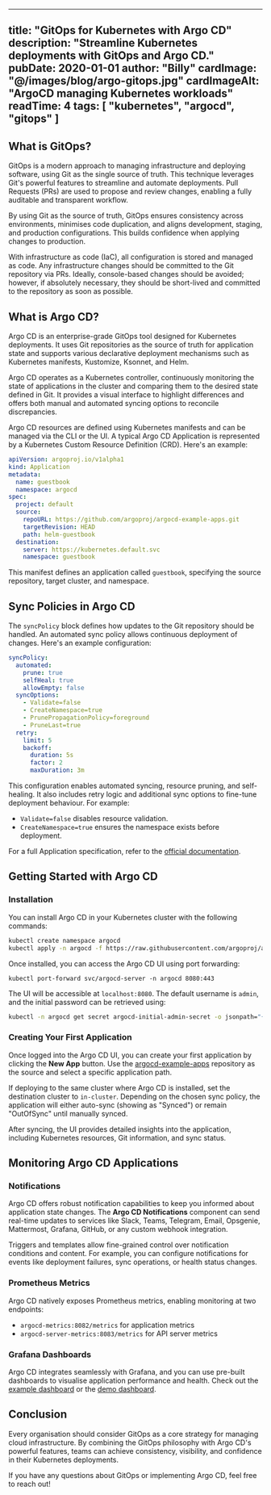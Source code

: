 
---
title: "GitOps for Kubernetes with Argo CD"
description: "Streamline Kubernetes deployments with GitOps and Argo CD."
pubDate: 2020-01-01
author: "Billy"
cardImage: "@/images/blog/argo-gitops.jpg"
cardImageAlt: "ArgoCD managing Kubernetes workloads"
readTime: 4
tags: [ "kubernetes", "argocd", "gitops" ]
---

## What is GitOps?

GitOps is a modern approach to managing infrastructure and deploying software, using Git as the single source of truth. This technique leverages Git's powerful features to streamline and automate deployments. Pull Requests (PRs) are used to propose and review changes, enabling a fully auditable and transparent workflow. 

By using Git as the source of truth, GitOps ensures consistency across environments, minimises code duplication, and aligns development, staging, and production configurations. This builds confidence when applying changes to production.

With infrastructure as code (IaC), all configuration is stored and managed as code. Any infrastructure changes should be committed to the Git repository via PRs. Ideally, console-based changes should be avoided; however, if absolutely necessary, they should be short-lived and committed to the repository as soon as possible.

## What is Argo CD?

Argo CD is an enterprise-grade GitOps tool designed for Kubernetes deployments. It uses Git repositories as the source of truth for application state and supports various declarative deployment mechanisms such as Kubernetes manifests, Kustomize, Ksonnet, and Helm.

Argo CD operates as a Kubernetes controller, continuously monitoring the state of applications in the cluster and comparing them to the desired state defined in Git. It provides a visual interface to highlight differences and offers both manual and automated syncing options to reconcile discrepancies.

Argo CD resources are defined using Kubernetes manifests and can be managed via the CLI or the UI. A typical Argo CD Application is represented by a Kubernetes Custom Resource Definition (CRD). Here's an example:

```yaml
apiVersion: argoproj.io/v1alpha1
kind: Application
metadata:
  name: guestbook
  namespace: argocd
spec:
  project: default
  source:
    repoURL: https://github.com/argoproj/argocd-example-apps.git
    targetRevision: HEAD
    path: helm-guestbook
  destination:
    server: https://kubernetes.default.svc
    namespace: guestbook
```

This manifest defines an application called `guestbook`, specifying the source repository, target cluster, and namespace. 

## Sync Policies in Argo CD

The `syncPolicy` block defines how updates to the Git repository should be handled. An automated sync policy allows continuous deployment of changes. Here's an example configuration:

```yaml
syncPolicy:
  automated:
    prune: true
    selfHeal: true
    allowEmpty: false
  syncOptions:
    - Validate=false
    - CreateNamespace=true
    - PrunePropagationPolicy=foreground
    - PruneLast=true
  retry:
    limit: 5
    backoff:
      duration: 5s
      factor: 2
      maxDuration: 3m
```

This configuration enables automated syncing, resource pruning, and self-healing. It also includes retry logic and additional sync options to fine-tune deployment behaviour. For example:
- `Validate=false` disables resource validation.
- `CreateNamespace=true` ensures the namespace exists before deployment.

For a full Application specification, refer to the [official documentation](https://argo-cd.readthedocs.io/en/stable/).

## Getting Started with Argo CD

### Installation

You can install Argo CD in your Kubernetes cluster with the following commands:

```bash
kubectl create namespace argocd
kubectl apply -n argocd -f https://raw.githubusercontent.com/argoproj/argo-cd/stable/manifests/install.yaml
```

Once installed, you can access the Argo CD UI using port forwarding:

```
kubectl port-forward svc/argocd-server -n argocd 8080:443
```

The UI will be accessible at `localhost:8080`. The default username is `admin`, and the initial password can be retrieved using:

```bash
kubectl -n argocd get secret argocd-initial-admin-secret -o jsonpath="{.data.password}" | base64 -d
```

### Creating Your First Application

Once logged into the Argo CD UI, you can create your first application by clicking the **New App** button. Use the [argocd-example-apps](https://github.com/argoproj/argocd-example-apps) repository as the source and select a specific application path.

If deploying to the same cluster where Argo CD is installed, set the destination cluster to `in-cluster`. Depending on the chosen sync policy, the application will either auto-sync (showing as "Synced") or remain "OutOfSync" until manually synced.

After syncing, the UI provides detailed insights into the application, including Kubernetes resources, Git information, and sync status.

## Monitoring Argo CD Applications

### Notifications

Argo CD offers robust notification capabilities to keep you informed about application state changes. The **Argo CD Notifications** component can send real-time updates to services like Slack, Teams, Telegram, Email, Opsgenie, Mattermost, Grafana, GitHub, or any custom webhook integration.

Triggers and templates allow fine-grained control over notification conditions and content. For example, you can configure notifications for events like deployment failures, sync operations, or health status changes.

### Prometheus Metrics

Argo CD natively exposes Prometheus metrics, enabling monitoring at two endpoints:
- `argocd-metrics:8082/metrics` for application metrics
- `argocd-server-metrics:8083/metrics` for API server metrics

### Grafana Dashboards

Argo CD integrates seamlessly with Grafana, and you can use pre-built dashboards to visualise application performance and health. Check out the [example dashboard](https://github.com/argoproj/argocd-example-dashboards) or the [demo dashboard](https://demo.argoproj.io).

## Conclusion

Every organisation should consider GitOps as a core strategy for managing cloud infrastructure. By combining the GitOps philosophy with Argo CD's powerful features, teams can achieve consistency, visibility, and confidence in their Kubernetes deployments.

If you have any questions about GitOps or implementing Argo CD, feel free to reach out!
